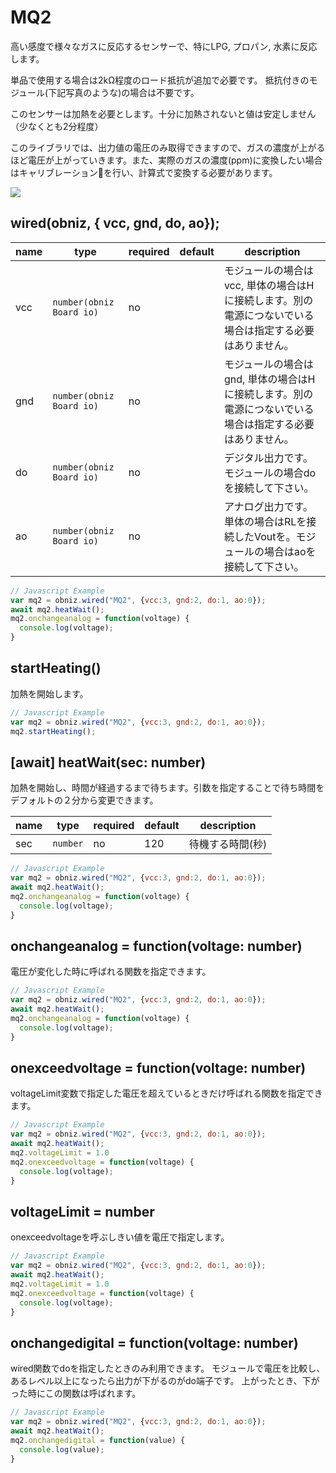 # MQ2
高い感度で様々なガスに反応するセンサーで、特にLPG, プロパン, 水素に反応します。

単品で使用する場合は2kΩ程度のロード抵抗が追加で必要です。
抵抗付きのモジュール(下記写真のような)の場合は不要です。

このセンサーは加熱を必要とします。十分に加熱されないと値は安定しません（少なくとも2分程度）

このライブラリでは、出力値の電圧のみ取得できますので、ガスの濃度が上がるほど電圧が上がっていきます。また、実際のガスの濃度(ppm)に変換したい場合はキャリブレーションを行い、計算式で変換する必要があります。

![](image.jpg)

## wired(obniz,  { vcc, gnd, do, ao});

| name | type                     | required | default | description                                             |
|------|--------------------------|----------|---------|---------------------------------------------------------|
| vcc  | `number(obniz Board io)` | no       | &nbsp;  | モジュールの場合はvcc, 単体の場合はHに接続します。別の電源につないでいる場合は指定する必要はありません。 |
| gnd  | `number(obniz Board io)` | no       | &nbsp;  | モジュールの場合はgnd, 単体の場合はHに接続します。別の電源につないでいる場合は指定する必要はありません。 |
| do   | `number(obniz Board io)` | no       | &nbsp;  | デジタル出力です。モジュールの場合doを接続して下さい。                            |
| ao   | `number(obniz Board io)` | no       | &nbsp;  | アナログ出力です。単体の場合はRLを接続したVoutを。モジュールの場合はaoを接続して下さい。        |

```Javascript
// Javascript Example
var mq2 = obniz.wired("MQ2", {vcc:3, gnd:2, do:1, ao:0});
await mq2.heatWait();
mq2.onchangeanalog = function(voltage) {
  console.log(voltage);
}
```

## startHeating()

加熱を開始します。

```Javascript
// Javascript Example
var mq2 = obniz.wired("MQ2", {vcc:3, gnd:2, do:1, ao:0});
mq2.startHeating();
```

## [await] heatWait(sec: number)

加熱を開始し、時間が経過するまで待ちます。引数を指定することで待ち時間をデフォルトの２分から変更できます。

| name | type     | required | default | description |
|------|----------|----------|---------|-------------|
| sec  | `number` | no       | 120     | 待機する時間(秒)   |

```Javascript
// Javascript Example
var mq2 = obniz.wired("MQ2", {vcc:3, gnd:2, do:1, ao:0});
await mq2.heatWait();
mq2.onchangeanalog = function(voltage) {
  console.log(voltage);
}
```

## onchangeanalog = function(voltage: number)

電圧が変化した時に呼ばれる関数を指定できます。

```Javascript
// Javascript Example
var mq2 = obniz.wired("MQ2", {vcc:3, gnd:2, do:1, ao:0});
await mq2.heatWait();
mq2.onchangeanalog = function(voltage) {
  console.log(voltage);
}
```

## onexceedvoltage = function(voltage: number)

voltageLimit変数で指定した電圧を超えているときだけ呼ばれる関数を指定できます。

```Javascript
// Javascript Example
var mq2 = obniz.wired("MQ2", {vcc:3, gnd:2, do:1, ao:0});
await mq2.heatWait();
mq2.voltageLimit = 1.0
mq2.onexceedvoltage = function(voltage) {
  console.log(voltage);
}
```

## voltageLimit = number

onexceedvoltageを呼ぶしきい値を電圧で指定します。

```Javascript
// Javascript Example
var mq2 = obniz.wired("MQ2", {vcc:3, gnd:2, do:1, ao:0});
await mq2.heatWait();
mq2.voltageLimit = 1.0
mq2.onexceedvoltage = function(voltage) {
  console.log(voltage);
}
```

## onchangedigital = function(voltage: number)

wired関数でdoを指定したときのみ利用できます。
モジュールで電圧を比較し、あるレベル以上になったら出力が下がるのがdo端子です。
上がったとき、下がった時にこの関数は呼ばれます。

```Javascript
// Javascript Example
var mq2 = obniz.wired("MQ2", {vcc:3, gnd:2, do:1, ao:0});
await mq2.heatWait();
mq2.onchangedigital = function(value) {
  console.log(value);
}
```